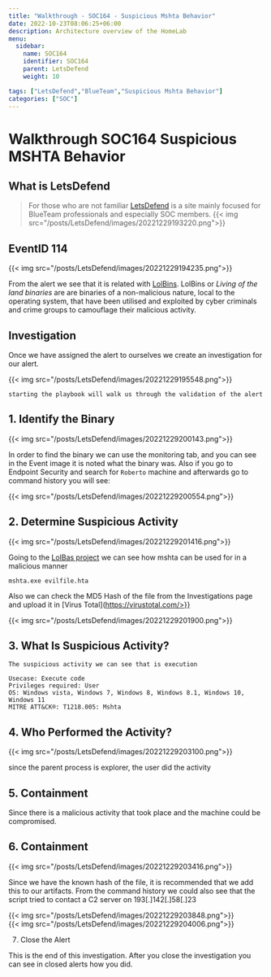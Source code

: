 ```yaml
---
title: "Walkthrough - SOC164 - Suspicious Mshta Behavior"
date: 2022-10-23T08:06:25+06:00
description: Architecture overview of the HomeLab
menu:
  sidebar:
    name: SOC164 
    identifier: SOC164
    parent: LetsDefend
    weight: 10

tags: ["LetsDefend","BlueTeam","Suspicious Mshta Behavior"]
categories: ["SOC"]
---
```

# Walkthrough SOC164 Suspicious MSHTA Behavior

## What is LetsDefend


> For those who are not familiar [LetsDefend](https://app.letsdefend.io/) is a site mainly focused for BlueTeam professionals and especially SOC members. 
{{< img src="/posts/LetsDefend/images/20221229193220.png">}}  


## EventID 114


{{< img src="/posts/LetsDefend/images/20221229194235.png">}}  

From the alert we see that it is related with [LolBins](https://lolbas-project.github.io/). LolBins or *Living of the land binaries* are are binaries of a non-malicious nature, local to the operating system, that have been utilised and exploited by cyber criminals and crime groups to camouflage their malicious activity.

## Investigation

Once we have assigned the alert to ourselves we create an investigation for our alert.

{{< img src="/posts/LetsDefend/images/20221229195548.png">}}  

    starting the playbook will walk us through the validation of the alert

## 1. Identify the Binary

{{< img src="/posts/LetsDefend/images/20221229200143.png">}}  

In order to find the binary we can use the monitoring tab, and you can see in the Event image it is noted what the binary was. Also if you go to Endpoint Security and search for `Roberto` machine and afterwards go to command history you will see:

{{< img src="/posts/LetsDefend/images/20221229200554.png">}}  

## 2. Determine Suspicious Activity

{{< img src="/posts/LetsDefend/images/20221229201416.png">}}  

Going to the [LolBas project](https://lolbas-project.github.io/lolbas/Binaries/Mshta/) we can see how mshta can be used for in a malicious manner
```
mshta.exe evilfile.hta
```

Also we can check the MD5 Hash of the file from the Investigations page and upload it in [Virus Total](https://virustotal.com/>}}

{{< img src="/posts/LetsDefend/images/20221229201900.png">}}  


## 3. What Is Suspicious Activity?

```
The suspicious activity we can see that is execution

Usecase: Execute code
Privileges required: User
OS: Windows vista, Windows 7, Windows 8, Windows 8.1, Windows 10, Windows 11
MITRE ATT&CK®: T1218.005: Mshta
```

## 4. Who Performed the Activity?

{{< img src="/posts/LetsDefend/images/20221229203100.png">}}  


since the parent process is explorer, the user did the activity


## 5. Containment

Since there is a malicious activity that took place and the machine could be compromised.

## 6. Containment 

{{< img src="/posts/LetsDefend/images/20221229203416.png">}}  


Since we have the known hash of the file, it is recommended that we add this to our artifacts. 
From the command history we could also see that the script tried to contact a C2 server on 193[.]142[.]58[.]23



{{< img src="/posts/LetsDefend/images/20221229203848.png">}}  
{{< img src="/posts/LetsDefend/images/20221229204006.png">}}  


7. Close the Alert


This is the end of this investigation. After you close the investigation you can see in closed alerts how you did.
